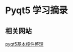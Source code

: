 Pyqt5 学习摘录
=============
## 相关网站
[pyqt5基本控件整理](https://muyuuuu.github.io/2019/10/06/pyqt5-basic/ "里面有pyqt5的一些demo") <br>

